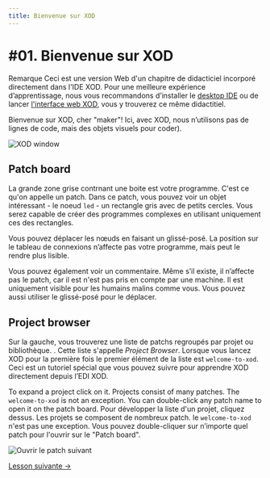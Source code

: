 ```yaml
---
title: Bienvenue sur XOD
---
```


# #01. Bienvenue sur XOD

<div class="ui segment note">
<span class="ui ribbon label">Remarque</span>
Ceci est une version Web d'un chapitre de didacticiel incorporé directement dans l'IDE XOD.
Pour une meilleure expérience d’apprentissage, nous vous recommandons d’installer le
<a href="/downloads/">desktop IDE</a> ou de lancer <a href="/ide/">l'interface web XOD</a>, vous y trouverez ce même didactitiel.
</div>

Bienvenue sur XOD, cher "maker"! Ici, avec XOD, nous n’utilisons pas de lignes de code, mais des objets visuels pour coder).

![XOD window](./xod-window.png)

## Patch board

La grande zone grise contrnant une boite est votre programme. C'est ce qu'on appelle un patch. Dans ce
patch, vous pouvez voir un objet intéressant - le noeud `led` - un rectangle gris
avec de petits cercles. Vous serez capable de créer des programmes complexes en utilisant uniquement ces
des rectangles.

Vous pouvez déplacer les nœuds en faisant un glissé-posé. La position sur le tableau de connexions n’affecte pas
votre programme, mais peut le rendre plus lisible.

Vous pouvez également voir un commentaire. Même s’il existe, il n’affecte pas le
patch, car il est n'est pas pris en compte par une machine. Il est uniquement visible pour les humains malins comme vous.
Vous pouvez aussi utiliser le glissé-posé pour le déplacer.

## Project browser

Sur la gauche, vous trouverez une liste de patchs regroupés par projet ou bibliothèque.
. Cette liste s'appelle _Project Browser_. Lorsque vous lancez XOD pour la première fois
 le premier élément de la liste est `welcome-to-xod`.
Ceci est un tutoriel spécial que vous pouvez suivre pour apprendre XOD directement depuis l’EDI XOD.

To expand a project click on it. Projects consist of many patches. The
`welcome-to-xod` is not an exception. You can double-click any patch name to
open it on the patch board.
Pour développer la liste d'un projet, cliquez dessus. Les projets se composent de nombreux patch. le
`welcome-to-xod` n'est pas une exception. Vous pouvez double-cliquer sur n’importe quel patch pour
l'ouvrir sur le "Patch board".

![Ouvrir le patch suivant](./open-next-patch.gif)

[Lesson suivante →](../02-deploy/)

